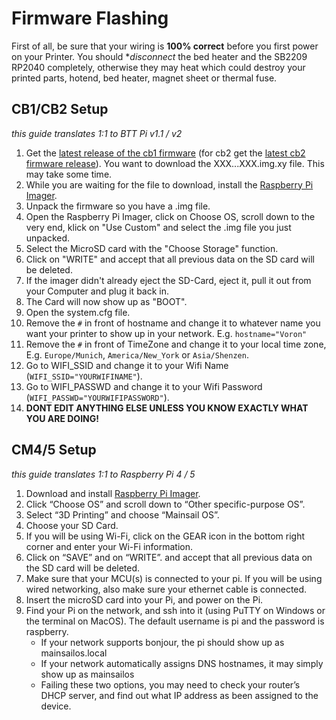 # Firmware Flashing

First of all, be sure that your wiring is **100% correct** before you first power on your Printer. You should **disconnect* the bed heater and the SB2209 RP2040 completely, otherwise they may heat which could destroy your printed parts, hotend, bed heater, magnet sheet or thermal fuse.

## CB1/CB2 Setup
*this guide translates 1:1 to BTT Pi v1.1 / v2*
1. Get the [latest release of the cb1 firmware](https://github.com/bigtreetech/CB1/releases) (for cb2 get the [latest cb2 firmware release](https://github.com/bigtreetech/CB2/releases)). You want to download the XXX...XXX.img.xy file. This may take some time.
2. While you are waiting for the file to download, install the [Raspberry Pi Imager](https://www.raspberrypi.com/software/).
3. Unpack the firmware so you have a .img file.
4. Open the Raspberry Pi Imager, click on Choose OS, scroll down to the very end, klick on "Use Custom" and select the .img file you just unpacked.
5. Select the MicroSD card with the "Choose Storage" function.
6. Click on "WRITE" and accept that all previous data on the SD card will be deleted.
7. If the imager didn't already eject the SD-Card, eject it, pull it out from your Computer and plug it back in.
8. The Card will now show up as "BOOT".
9. Open the system.cfg file.
10. Remove the `#` in front of hostname and change it to whatever name you want your printer to show up in your network. E.g. `hostname="Voron"`
11. Remove the `#` in front of TimeZone and change it to your local time zone, E.g. `Europe/Munich`, `America/New_York` or `Asia/Shenzen`.
12. Go to WIFI_SSID and change it to your Wifi Name (`WIFI_SSID="YOURWIFINAME"`).
13. Go to WIFI_PASSWD and change it to your Wifi Password (`WIFI_PASSWD="YOURWIFIPASSWORD"`).
14. **DONT EDIT ANYTHING ELSE UNLESS YOU KNOW EXACTLY WHAT YOU ARE DOING!**

## CM4/5 Setup
*this guide translates 1:1 to Raspberry Pi 4 / 5*
1. Download and install [Raspberry Pi Imager](https://www.raspberrypi.com/software/).
2. Click “Choose OS” and scroll down to “Other specific-purpose OS”.
3. Select “3D Printing” and choose “Mainsail OS”.
4. Choose your SD Card.
5. If you will be using Wi-Fi, click on the GEAR icon in the bottom right corner and enter your Wi-Fi information.
6. Click on “SAVE” and on “WRITE”. and accept that all previous data on the SD card will be deleted.
7. Make sure that your MCU(s) is connected to your pi. If you will be using wired networking, also make sure your ethernet cable is connected.
8. Insert the microSD card into your Pi, and power on the Pi.
9. Find your Pi on the network, and ssh into it (using PuTTY on Windows or the terminal on MacOS). The default username is pi and the password is raspberry.
	* If your network supports bonjour, the pi should show up as mainsailos.local
	* If your network automatically assigns DNS hostnames, it may simply show up as mainsailos
	* Failing these two options, you may need to check your router’s DHCP server, and find out what IP address as been assigned to the device.